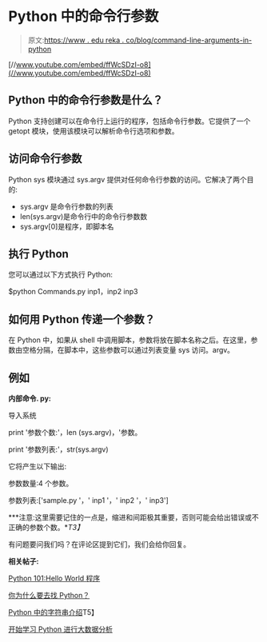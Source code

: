 # Python 中的命令行参数

> 原文:[https://www . edu reka . co/blog/command-line-arguments-in-python](https://www.edureka.co/blog/command-line-arguments-in-python)

[//www.youtube.com/embed/ffWcSDzI-o8](//www.youtube.com/embed/ffWcSDzI-o8)﻿

## **Python 中的命令行参数是什么？**

Python 支持创建可以在命令行上运行的程序，包括命令行参数。它提供了一个 getopt 模块，使用该模块可以解析命令行选项和参数。

## **访问命令行参数**

Python sys 模块通过 sys.argv 提供对任何命令行参数的访问。它解决了两个目的:

*   sys.argv 是命令行参数的列表
*   len(sys.argv)是命令行中的命令行参数数
*   sys.argv[0]是程序，即脚本名

## **执行 Python**

您可以通过以下方式执行 Python:

$python Commands.py inp1，inp2 inp3

## 如何用 Python 传递一个参数？

在 Python 中，如果从 shell 中调用脚本，参数将放在脚本名称之后。在这里，参数由空格分隔，在脚本中，这些参数可以通过列表变量 sys 访问。argv。

## **例如**

**内部命令. py:**

导入系统

print '参数个数:'，len (sys.argv)，'参数。

print '参数列表:'，str(sys.argv)

它将产生以下输出:

参数数量:4 个参数。

参数列表:['sample.py '，' inp1 '，' inp2 '，' inp3']

***注意:这里需要记住的一点是，缩进和间距极其重要，否则可能会给出错误或不正确的参数个数。**T3】*

有问题要问我们吗？在评论区提到它们，我们会给你回复。

**相关帖子:**

[Python 101:Hello World 程序](https://www.edureka.co/blog/python-101-hello-world-program/ "Python 101: Hello World Program")

[你为什么要去找 Python？](https://www.edureka.co/blog/why-python/ "Why should you go for Python?")

[Python 中的字符串介绍](https://www.edureka.co/blog/strings_in_python/ "Introduction to Strings in Python")T5】

[开始学习 Python 进行大数据分析](https://www.edureka.co/data-science-python-certification-course "Python for Big Data Analytics")